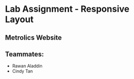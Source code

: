 # Lab Assignment - Responsive Layout

## Metrolics Website

## Teammates:
- Rawan Aladdin
- Cindy Tan